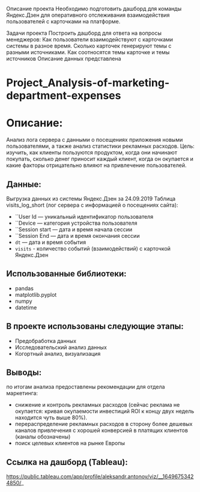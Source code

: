 
Описание проекта
Необходимо подготовить дашборд для команды Яндекс.Дзен для оперативного отслеживания взаимодействия пользователей с карточками на платформе.

Задачи проекта
Построить дашборд для ответа на вопросы менеджеров:
Как пользователи взаимодействуют с карточками системы в разное время.
Сколько карточек генерируют темы с разными источниками.
Как соотносятся темы карточке и темы источников
Описание данных
представлена 

# Project_Analysis-of-marketing-department-expenses
# Описание:
Анализ лога сервера с данными о посещениях приложения новыми пользователями, а также анализ статистики рекламных расходов. Цель: изучить, как клиенты пользуются продуктом, когда они начинают покупать, сколько денег приносит каждый клиент, когда он окупается и какие факторы отрицательно влияют на привлечение пользователей.

## Данные:
Выгрузка данных из системы Яндекс.Дзен за 24.09.2019
Таблица visits_log_short (лог сервера с информацией о посещениях сайта):
- ``User Id — уникальный идентификатор пользователя
- ``Device — категория устройства пользователя
- ``Session start — дата и время начала сессии
- ``Session End — дата и время окончания сессии
- `dt` — дата и время события
- `visits` - количество событий (взаимодействий) с карточкой Яндекс.Дзен

## Использованные библиотеки:
- pandas
- matplotlib.pyplot
- numpy
- datetime

## В проекте использованы следующие этапы:
- Предобработка данных
- Исследовательский анализ данных
- Когортный анализ, визуализация

## Выводы:
по итогам анализа предоставлены рекомендации для отдела маркетинга:
- снижение и контроль рекламных расходов (сейчас реклама не окупается: кривая окупаемости инвестиций ROI к концу двух недель находится чуть выше 80%).
- перераспределение рекламных расходов в сторону более дешевых каналов привлечения с хорошей конверсией в платящих клиентов (каналы обозначены)
- поиск целевых клиентов на рынке Европы

## Ссылка на дашборд (Tableau):
https://public.tableau.com/app/profile/aleksandr.antonov/viz/__16496753424850/_

